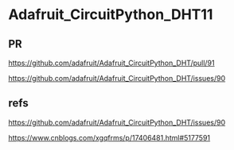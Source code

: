# Adafruit_CircuitPython_DHT11

## PR

https://github.com/adafruit/Adafruit_CircuitPython_DHT/pull/91

https://github.com/adafruit/Adafruit_CircuitPython_DHT/issues/90
## refs

https://github.com/adafruit/Adafruit_CircuitPython_DHT/issues/90

https://www.cnblogs.com/xgqfrms/p/17406481.html#5177591
